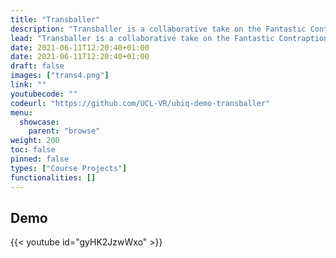 ```yaml
---
title: "Transballer"
description: "Transballer is a collaborative take on the Fantastic Contraption game. Players have to use items to build a scaffolding to carry balls to their goal across the room."
lead: "Transballer is a collaborative take on the Fantastic Contraption game. Players have to use items to build a scaffolding to carry balls to their goal across the room."
date: 2021-06-11T12:20:40+01:00
date: 2021-06-11T12:20:40+01:00
draft: false
images: ["trans4.png"]
link: ""
youtubecode: ""
codeurl: "https://github.com/UCL-VR/ubiq-demo-transballer"
menu:
  showcase:
    parent: "browse"
weight: 200
toc: false
pinned: false
types: ["Course Projects"]
functionalities: []
---
```


## Demo
{{< youtube id="gyHK2JzwWxo" >}}